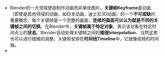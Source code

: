 - Blender的一大领域便是制作动画而非单张图片。**关键帧Keyframe**是动画（即使是其他领域的动画，如日本动画，迪士尼3D动画）的一个**不可或缺**的重要概念，每个关键帧是一个完整的画面，**连续的画面可以认为就是不同的关键帧之间的切换**。在Blender中，**关键帧属于特定对象**，表示该对象在特定时间点上的**状态**。Blender自动处理关键帧之间的**插值Interpolation**，当然这里也可以进行细微的调整。关键帧安排在**时间线Timeline**中，它就像视频的时间轴。
-